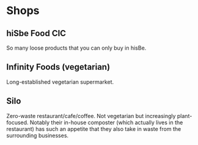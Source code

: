# Shops

## hiSbe Food CIC
So many loose products that you can only buy in hisBe.

## Infinity Foods (vegetarian)
Long-established vegetarian supermarket.

## Silo
Zero-waste restaurant/cafe/coffee. Not vegetarian but increasingly
plant-focused. Notably their in-house composter (which actually lives in the
restaurant) has such an appetite that they also take in waste from the
surrounding businesses.
